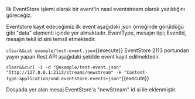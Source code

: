 İlk EventStore işlemi olarak bir event'in nasıl eventstream olarak yazıldığını göreceğiz. 

Eventstore kayıt edeceğimiz ilk event aşağıdaki json örneğinde görüldüğü gibi "data" elementi içinde yer almaktadır. EventType, mesajın tipi; EventId, mesajın tekil id sini temsil etmektedir. 

 `clear&&cat example/test-event.json`{{execute}}
EventStore 2113 portundan yayın yapan Rest API aşağıdaki şekilde event kayıt edilmektedir.

 `clear&&curl -i -d "@example/test-event.json" "http://127.0.0.1:2113/streams/newstream" -H "Content-Type:application/vnd.eventstore.events+json"`{{execute}}

 Dosyada yer alan mesaj EventStore'a "newStream" id si ile eklenmiştir.